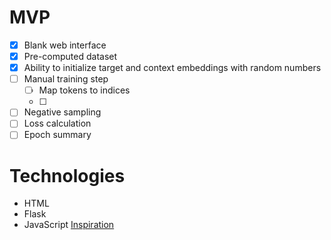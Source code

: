 # MVP
- [X] Blank web interface
- [X] Pre-computed dataset
- [X] Ability to initialize target and context embeddings with random numbers
- [ ] Manual training step
  - [ ] Map tokens to indices
  - [ ]
- [ ] Negative sampling
- [ ] Loss calculation
- [ ] Epoch summary

# Technologies
- HTML
- Flask
- JavaScript
[Inspiration](https://jaketae.github.io/study/word2vec/)
